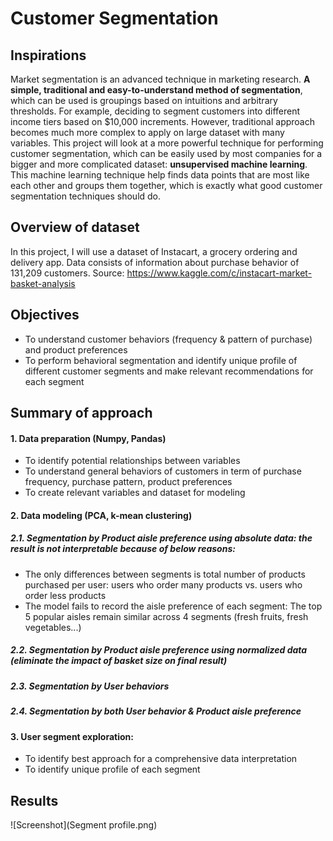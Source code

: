 # Customer Segmentation
## Inspirations
Market segmentation is an advanced technique in marketing research. **A simple, traditional and easy-to-understand method of segmentation**, which can be used is groupings based on intuitions and arbitrary thresholds. For example, deciding to segment customers into different income tiers based on $10,000 increments. However, traditional approach becomes much more complex to apply on large dataset with many variables. This project will look at a more powerful technique for performing customer segmentation, which can be easily used by most companies for a bigger and more complicated dataset: **unsupervised machine learning**. This machine learning technique help finds data points that are most like each other and groups them together, which is exactly what good customer segmentation techniques should do.

## Overview of dataset
In this project, I will use a dataset of Instacart, a grocery ordering and delivery app. Data consists of information about purchase behavior of 131,209 customers.
Source: https://www.kaggle.com/c/instacart-market-basket-analysis 

## Objectives
- To understand customer behaviors (frequency & pattern of purchase) and product preferences
- To perform behavioral segmentation and identify unique profile of different customer segments and make relevant recommendations for each segment

## Summary of approach
#### 1.	Data preparation (Numpy, Pandas) 
-	To identify potential relationships between variables
-	To understand general behaviors of customers in term of purchase frequency, purchase pattern, product preferences
-	To create relevant variables and dataset for modeling
#### 2.	Data modeling (PCA, k-mean clustering)
##### 2.1.	Segmentation by Product aisle preference using absolute data: the result is not interpretable because of below reasons:
-	The only differences between segments is total number of products purchased per user: users who order many products vs. users who order less products
-	The model fails to record the aisle preference of each segment: The top 5 popular aisles remain similar across 4 segments (fresh fruits, fresh vegetables...) 
##### 2.2.	Segmentation by Product aisle preference using normalized data (eliminate the impact of basket size on final result)
##### 2.3.	Segmentation by User behaviors
##### 2.4.	Segmentation by both User behavior & Product aisle preference
#### 3.	User segment exploration: 
-	To identify best approach for a comprehensive data interpretation
-	To identify unique profile of each segment

## Results
![Screenshot](Segment profile.png)
